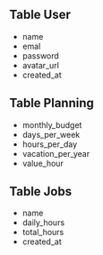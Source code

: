 ## Table User

- name
- emal
- password
- avatar_url
- created_at

## Table Planning

- monthly_budget
- days_per_week
- hours_per_day
- vacation_per_year
- value_hour

## Table Jobs

- name
- daily_hours
- total_hours
- created_at
